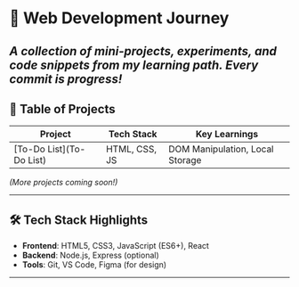 # 🌱 Web Development Journey

*A collection of mini-projects, experiments, and code snippets from my learning path. Every commit is progress!*
---

## 🧭 Table of Projects

| Project | Tech Stack  | Key Learnings |
|---------|------------ |---------------|
| [To-Do List](To-Do List) | HTML, CSS, JS  | DOM Manipulation, Local Storage |


*(More projects coming soon!)*

---

## 🛠️ Tech Stack Highlights
- **Frontend**: HTML5, CSS3, JavaScript (ES6+), React
- **Backend**: Node.js, Express (optional)
- **Tools**: Git, VS Code, Figma (for design)

---

